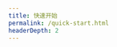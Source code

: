 ```yaml
---
title: 快速开始
permalink: /quick-start.html
headerDepth: 2
---
```

<!-- @include: ../README.md#quick-start -->
